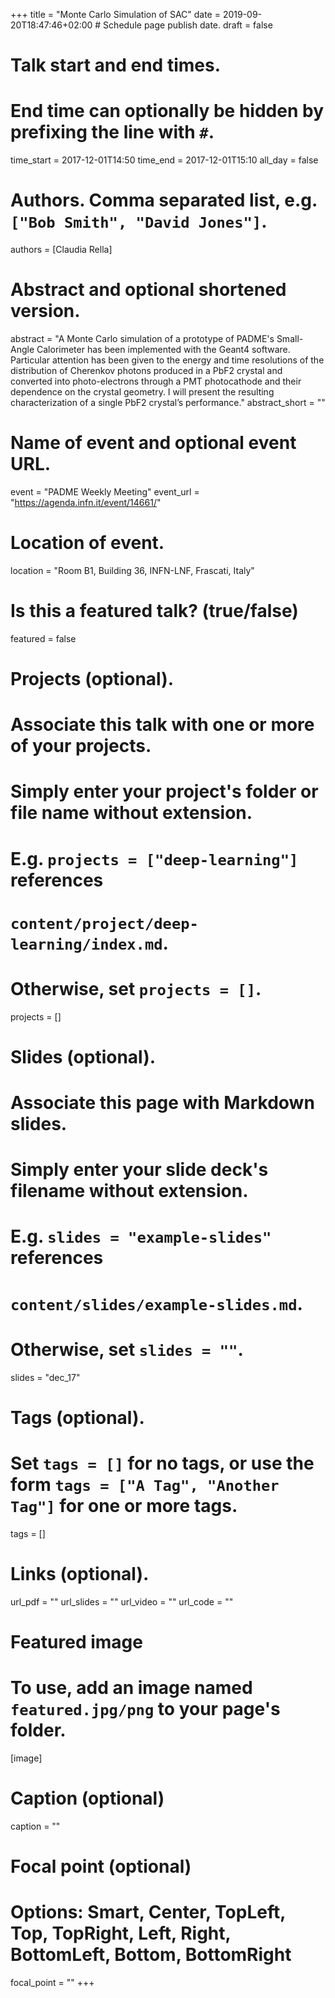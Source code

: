 +++
title = "Monte Carlo Simulation of SAC"
date = 2019-09-20T18:47:46+02:00  # Schedule page publish date.
draft = false

# Talk start and end times.
#   End time can optionally be hidden by prefixing the line with `#`.
time_start = 2017-12-01T14:50
time_end = 2017-12-01T15:10
all_day = false

# Authors. Comma separated list, e.g. `["Bob Smith", "David Jones"]`.
authors = [Claudia Rella]

# Abstract and optional shortened version.
abstract = "A Monte Carlo simulation of a prototype of PADME's Small-Angle Calorimeter has been implemented with the Geant4 software. Particular attention has been given to the energy and time resolutions of the distribution of Cherenkov photons produced in a PbF2 crystal and converted into photo-electrons through a PMT photocathode and their dependence on the crystal geometry. I will present the resulting characterization of a single PbF2 crystal’s performance."
abstract_short = ""

# Name of event and optional event URL.
event = "PADME Weekly Meeting"
event_url = "https://agenda.infn.it/event/14661/"

# Location of event.
location = "Room B1, Building 36, INFN-LNF, Frascati, Italy"

# Is this a featured talk? (true/false)
featured = false

# Projects (optional).
#   Associate this talk with one or more of your projects.
#   Simply enter your project's folder or file name without extension.
#   E.g. `projects = ["deep-learning"]` references 
#   `content/project/deep-learning/index.md`.
#   Otherwise, set `projects = []`.
projects = []

# Slides (optional).
#   Associate this page with Markdown slides.
#   Simply enter your slide deck's filename without extension.
#   E.g. `slides = "example-slides"` references 
#   `content/slides/example-slides.md`.
#   Otherwise, set `slides = ""`.
slides = "dec_17"

# Tags (optional).
#   Set `tags = []` for no tags, or use the form `tags = ["A Tag", "Another Tag"]` for one or more tags.
tags = []

# Links (optional).
url_pdf = ""
url_slides = ""
url_video = ""
url_code = ""

# Featured image
# To use, add an image named `featured.jpg/png` to your page's folder. 
[image]
  # Caption (optional)
  caption = ""

  # Focal point (optional)
  # Options: Smart, Center, TopLeft, Top, TopRight, Left, Right, BottomLeft, Bottom, BottomRight
  focal_point = ""
+++
